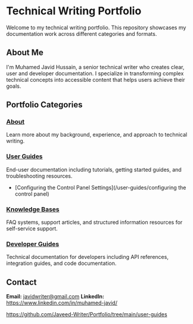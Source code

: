# Technical Writing Portfolio

Welcome to my technical writing portfolio. This repository showcases my documentation work across different categories and formats.

## About Me

I'm Muhamed Javid Hussain, a senior technical writer who creates clear, user and developer documentation. I specialize in transforming complex technical concepts into accessible content that helps users achieve their goals.


## Portfolio Categories

### [About](https://github.com/Javeed-Writer/Portfolio/tree/main/About)
Learn more about my background, experience, and approach to technical writing.

### [User Guides](https://github.com/Javeed-Writer/Portfolio/tree/main/user-guides)
End-user documentation including tutorials, getting started guides, and troubleshooting resources.
- [Configuring the Control Panel Settings](/user-guides/configuring the control panel)

### [Knowledge Bases](https://github.com/Javeed-Writer/Portfolio/tree/main/knowledge_base)
FAQ systems, support articles, and structured information resources for self-service support.

### [Developer Guides](https://github.com/Javeed-Writer/Portfolio/tree/main/developer-guides)
Technical documentation for developers including API references, integration guides, and code documentation.

## Contact
**Email:** javidwriter@gmail.com
**LinkedIn:** https://www.linkedin.com/in/muhamed-javid/

https://github.com/Javeed-Writer/Portfolio/tree/main/user-guides
